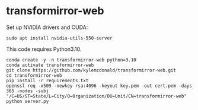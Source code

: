 # transformirror-web

Set up NVIDIA drivers and CUDA:

```
sudo apt install nvidia-utils-550-server
```

This code requires Python3.10.

```
conda create -y -n transformirror-web python=3.10
conda activate transformirror-web
git clone https://github.com/kylemcdonald/transformirror-web.git
cd transformirror-web
pip install -r requirements.txt
openssl req -x509 -newkey rsa:4096 -keyout key.pem -out cert.pem -days 365 -nodes -subj "/C=US/ST=State/L=City/O=Organization/OU=Unit/CN=transformirror-web"
python server.py
```